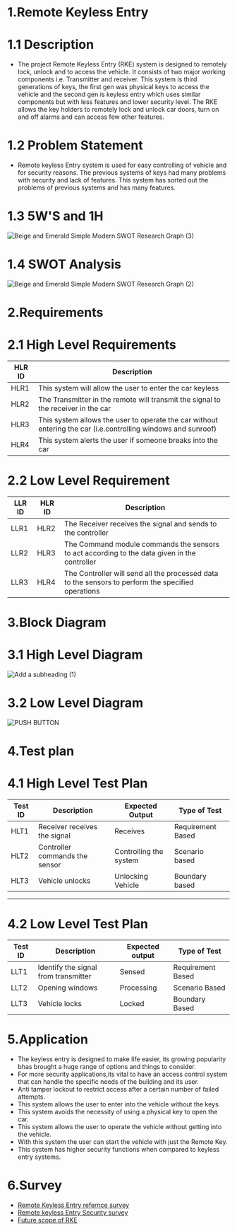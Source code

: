 # 1.Remote Keyless Entry
 # 1.1 Description
  * The project Remote Keyless Entry (RKE) system is designed to remotely lock, unlock  and to access the vehicle. It consists of two major working components i.e. Transmitter and receiver. This system is third generations of keys, the first gen was  physical keys to access the vehicle and the second gen is keyless entry which uses  similar components but with less features and lower security level. The RKE allows the key holders to remotely lock and unlock car doors, turn on and off alarms and  can access few other features.
  # 1.2 Problem Statement
  * Remote keyless Entry system is used for easy controlling of vehicle and for security reasons. The previous systems of keys had many problems with security and lack of features. This system has sorted out the problems of previous systems and has many features.
  # 1.3 5W'S and 1H
  ![Beige and Emerald Simple Modern SWOT Research Graph (3)](https://user-images.githubusercontent.com/98879001/157755465-bba66aeb-cda4-484b-9b15-bef040721d48.png)

  # 1.4 SWOT Analysis
  ![Beige and Emerald Simple Modern SWOT Research Graph (2)](https://user-images.githubusercontent.com/98879001/157751157-9ee77acc-d9e1-4cdc-93f3-15eb9c2715b9.png)

# 2.Requirements
# 2.1 High Level Requirements
  | HLR ID | Description|
 |--------| -----------|
 |  HLR1  | This system will allow the user to enter the car keyless |
 |  HLR2  | The Transmitter in the remote will transmit the signal to the receiver in the car|
 |  HLR3  | This system allows the user to operate the car without entering the car (i.e.controlling windows and sunroof)|
 |  HLR4  | This system alerts the user if someone breaks into the car|
 
# 2.2 Low Level Requirement
 | LLR ID | HLR ID | Description |
 |--------|--------|-------------|
 | LLR1 | HLR2 | The Receiver receives the signal and sends to the controller|
 | LLR2 | HLR3 | The Command module commands the sensors to act according to the data given in the controller|
 | LLR3 | HLR4 | The Controller will send all the processed data to the sensors to perform the specified operations|

# 3.Block Diagram
 # 3.1 High Level Diagram
   ![Add a subheading (1)](https://user-images.githubusercontent.com/98879001/157820195-379bfaa6-09aa-4807-a116-d96b9d6fcebe.png)

# 3.2 Low Level Diagram
   ![PUSH BUTTON](https://user-images.githubusercontent.com/98879001/157829376-62b52161-abbe-4109-808e-36b5b10d2b7d.png)
# 4.Test plan  
# 4.1 High Level Test Plan
|Test ID | Description| Expected Output | Type of Test |
|--------|------------|-----------------|--------------|
|HLT1| Receiver receives the signal |Receives  |Requirement Based|
|HLT2| Controller commands the sensor | Controlling the system |Scenario based|
|HLT3| Vehicle unlocks |Unlocking Vehicle |Boundary based|
___
# 4.2 Low Level Test Plan
|Test ID | Description| Expected output | Type of Test |
|--------|------------|-----------------|--------------|
|LLT1|Identify the signal from transmitter| Sensed| Requirement Based|
|LLT2| Opening windows| Processing | Scenario Based|
|LLT3 |Vehicle locks | Locked| Boundary Based|
# 5.Application
 * The keyless entry is designed to make life easier, its growing popularity bhas brought a huge range of options and things to consider.
 * For more security applications,its vital to have an access control system that can handle the specific needs of the building and its user.
 * Anti tamper lockout to restrict access after a certain number of failed attempts.
 * This system allows the user to enter into the vehicle without the keys.
 * This system avoids the necessity of using a physical key to open the car.
 * This system allows the user to operate the vehicle without getting into the vehicle.
 * With this system the user can start the vehicle with just the Remote Key.
 * This system has higher security functions when compared to keyless entry systems.
# 6.Survey
 * [Remote Keyless Entry refernce survey](https://www.sciencedirect.com/topics/engineering/keyless-entry-system)
 * [Remote keyless Entry Security survey ](https://illmatics.com/remote%20attack%20surfaces.pdf)
 * [Future scope of RKE ](https://www.globenewswire.com/news-release/2021/07/02/2256984/0/en/Automotive-Keyless-Entry-Systems-Market-Size-2021-Is-Projected-to-Reach-USD-3-061-4-million-by-2028-Exhibiting-a-CAGR-of-12-2.html)



   

     



